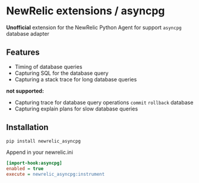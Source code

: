 # NewRelic extensions / asyncpg

**Unofficial** extension for the NewRelic Python Agent for support `asyncpg` database adapter

## Features

* Timing of database queries
* Capturing SQL for the database query
* Capturing a stack trace for long database queries

**not supported:**

* Capturing trace for database query operations `commit` `rollback` database
* Capturing explain plans for slow database queries


## Installation

```bash
pip install newrelic_asyncpg
```

Append in your newrelic.ini

```ini
[import-hook:asyncpg]
enabled = true
execute = newrelic_asyncpg:instrument
```

